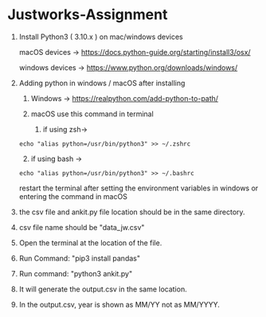 # Justworks-Assignment

1. Install Python3 ( 3.10.x ) on mac/windows devices

   macOS devices -> https://docs.python-guide.org/starting/install3/osx/

   windows devices -> https://www.python.org/downloads/windows/
2. Adding python in windows / macOS after installing

   1. Windows -> https://realpython.com/add-python-to-path/
   2. macOS use this command in terminal

      1. if using zsh->

   ```
   echo "alias python=/usr/bin/python3" >> ~/.zshrc
   ```

   2. if using bash ->

   ```
   echo "alias python=/usr/bin/python3" >> ~/.bashrc
   ```

    restart the terminal after setting the environment variables in windows or entering the command in macOS

3. the csv file and ankit.py file location should be in the same directory.
4. csv file name should be "data_jw.csv"
5. Open the terminal at the location of the file.
6. Run Command: "pip3 install pandas"
7. Run command: "python3 ankit.py"
8. It will generate the output.csv in the same location.
9. In the output.csv, year is shown as MM/YY not as MM/YYYY.
